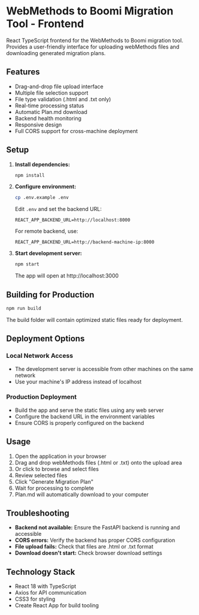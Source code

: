 # WebMethods to Boomi Migration Tool - Frontend

React TypeScript frontend for the WebMethods to Boomi migration tool. Provides a user-friendly interface for uploading webMethods files and downloading generated migration plans.

## Features

- Drag-and-drop file upload interface
- Multiple file selection support
- File type validation (.html and .txt only)
- Real-time processing status
- Automatic Plan.md download
- Backend health monitoring
- Responsive design
- Full CORS support for cross-machine deployment

## Setup

1. **Install dependencies:**
   ```bash
   npm install
   ```

2. **Configure environment:**
   ```bash
   cp .env.example .env
   ```
   Edit `.env` and set the backend URL:
   ```
   REACT_APP_BACKEND_URL=http://localhost:8000
   ```
   For remote backend, use:
   ```
   REACT_APP_BACKEND_URL=http://backend-machine-ip:8000
   ```

3. **Start development server:**
   ```bash
   npm start
   ```
   The app will open at http://localhost:3000

## Building for Production

```bash
npm run build
```

The build folder will contain optimized static files ready for deployment.

## Deployment Options

### Local Network Access
- The development server is accessible from other machines on the same network
- Use your machine's IP address instead of localhost

### Production Deployment
- Build the app and serve the static files using any web server
- Configure the backend URL in the environment variables
- Ensure CORS is properly configured on the backend

## Usage

1. Open the application in your browser
2. Drag and drop webMethods files (.html or .txt) onto the upload area
3. Or click to browse and select files
4. Review selected files
5. Click "Generate Migration Plan"
6. Wait for processing to complete
7. Plan.md will automatically download to your computer

## Troubleshooting

- **Backend not available:** Ensure the FastAPI backend is running and accessible
- **CORS errors:** Verify the backend has proper CORS configuration
- **File upload fails:** Check that files are .html or .txt format
- **Download doesn't start:** Check browser download settings

## Technology Stack

- React 18 with TypeScript
- Axios for API communication
- CSS3 for styling
- Create React App for build tooling
